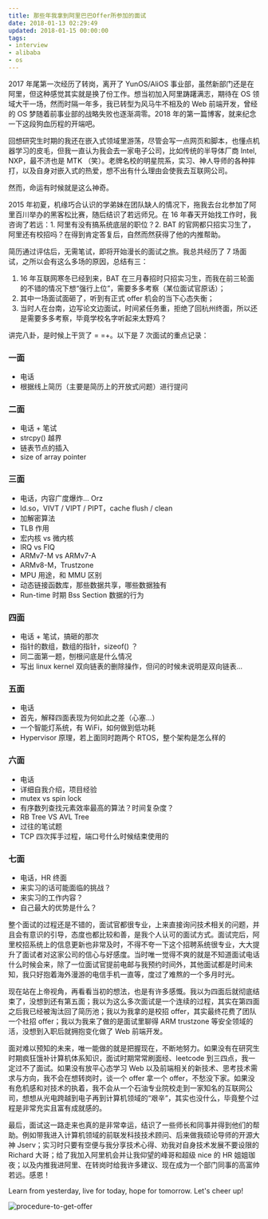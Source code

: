 ```yaml
---
title: 那些年我拿到阿里巴巴Offer所参加的面试
date: 2018-01-13 02:29:49
updated: 2018-01-15 00:00:00
tags:
- interview
- alibaba
- os
---
```



2017 年尾第一次经历了转岗，离开了 YunOS/AliOS 事业部，虽然新部门还是在阿里，但这种感觉其实就是换了份工作。想当初加入阿里踌躇满志，期待在 OS 领域大干一场，然而时隔一年多，我已转型为风马牛不相及的 Web 前端开发，曾经的 OS 梦随着前事业部的战略失败也逐渐凋零。2018 年的第一篇博客，就来纪念一下这段狗血历程的开端吧。
<!-- more -->

回想研究生时期的我还在嵌入式领域里游荡，尽管会写一点网页和脚本，也懂点机器学习的皮毛，但我一直认为我会去一家电子公司，比如传统的半导体厂商 Intel, NXP，最不济也是 MTK （笑）。老牌名校的明星院系，实习、神人导师的各种摔打，以及自身对嵌入式的热爱，想不出有什么理由会使我去互联网公司。

然而，命运有时候就是这么神奇。

2015 年初夏，机缘巧合认识的学弟妹在团队缺人的情况下，拖我去台北参加了阿里百川举办的黑客松比赛，随后结识了若远师兄。在 16 年春天开始找工作时，我咨询了若远：1. 阿里有没有搞系统底层的职位？2. BAT 的官网都只招实习生了，阿里还有校招吗？在得到肯定答复后，自然而然获得了他的内推帮助。

简历通过评估后，无需笔试，即将开始漫长的面试之旅。我总共经历了 7 场面试，之所以会有这么多场的原因，总结有三：

1. 16 年互联网寒冬已经到来，BAT 在三月春招时只招实习生，而我在前三轮面的不错的情况下想“强行上位”，需要多多考察（某位面试官原话）；
2. 其中一场面试面砸了，听到有正式 offer 机会的当下心态失衡；
3. 当时人在台南，边写论文边面试，时间紧任务重，拒绝了回杭州终面，所以还是需要多多考察，毕竟学校名字听起来太野鸡？

讲完八卦，是时候上干货了 = =+。以下是 7 次面试的重点记录：

### 一面

- 电话
- 根据线上简历（主要是简历上的开放式问题）进行提问

### 二面

- 电话 + 笔试
- strcpy() 越界
- 链表节点的插入
- size of array pointer

### 三面

- 电话，内容广度爆炸... Orz
- ld.so，VIVT / VIPT / PIPT，cache flush / clean
- 加解密算法
- TLB 作用
- 宏内核 vs 微内核
- IRQ vs FIQ
- ARMv7-M vs ARMv7-A
- ARMv8-M，Trustzone
- MPU 用途，和 MMU 区别
- 动态链接函数库，那些数据共享，哪些数据独有
- Run-time 时期 Bss Section 数据的行为

### 四面

- 电话 + 笔试，搞砸的那次
- 指针的数组，数组的指针，sizeof() ？
- 同二面第一题，刨根问底是什么情况
- 写出 linux kernel 双向链表的删除操作，但问的时候未说明是双向链表...

### 五面

- 电话
- 首先，解释四面表现为何如此之差（心塞...）
- 一个智能灯系统，有 WiFi，如何做到低功耗
- Hypervisor 原理，若上面同时跑两个 RTOS，整个架构是怎么样的

### 六面

- 电话
- 详细自我介绍，项目经验
- mutex vs spin lock
- 有序数列查找元素效率最高的算法？时间复杂度？
- RB Tree VS AVL Tree
- 过往的笔试题
- TCP 四次挥手过程，端口号什么时候结束使用的

### 七面

* 电话，HR 终面
* 来实习的话可能面临的挑战？
* 来实习的工作内容？
* 自己最大的优势是什么？

整个面试的过程还是不错的，面试官都很专业，上来直接询问技术相关的问题，并且会有意识的引导，态度也都比较和善，是我个人认可的面试方式。面试完后，阿里校招系统上的信息更新也非常及时，不得不夸一下这个招聘系统很专业，大大提升了面试者对这家公司的信心与好感度。当时唯一觉得不爽的就是不知道面试电话什么时候会来，除了一位面试官提前电邮与我预约时间外，其他面试都是时间未知，我只好抱着海外漫游的电信手机一直等，度过了难熬的一个多月时光。

现在站在上帝视角，再看看当初的想法，也是有许多感慨。我以为四面后就彻底结束了，没想到还有第五面；我以为这么多次面试是一个连续的过程，其实在第四面之后我已经被淘汰回了简历池；我以为我拿的是校招 offer，其实最终花费了团队一个社招 offer；我以为我来了做的是面试里聊得 ARM trustzone 等安全领域的活，没想到入职后就拥抱变化做了 Web 前端开发。

面对难以预知的未来，唯一能做的就是把握现在，不断地努力。如果没有在研究生时期疯狂饿补计算机体系知识，面试时期常常刷面经、leetcode 到三四点，我一定过不了面试。如果没有放平心态学习 Web 以及前端相关的新技术、思考技术需求与方向，我不会在想转岗时，谈一个 offer 拿一个 offer，不愁没下家。如果没有危机感和对技术的执着，我不会从一个石油专业院校走到一家知名的互联网公司，想想从光电跨越到电子再到计算机领域的“艰辛”，其实也没什么，毕竟整个过程是非常充实且富有成就感的。

最后，面试这一路走来也真的是非常幸运，结识了一些师长和同事并得到他们的帮助。例如带我进入计算机领域的前联发科技技术顾问、后来做我硕论导师的开源大神 Jserv；实习时只要有空便与我分享技术心得、劝我对自身技术发展不要设限的 Richard 大哥；给了我加入阿里机会并让我仰望的峰哥和超级 nice 的 HR 姐姐珈夜；以及内推我进阿里、在转岗时给我许多建议、现在成为一个部门同事的高富帅若远。感恩！

Learn from yesterday, live for today, hope for tomorrow. Let's cheer up!

![procedure-to-get-offer](https://user-images.githubusercontent.com/8896124/34893104-beb680da-f816-11e7-8e51-821b47fd4e96.png)


